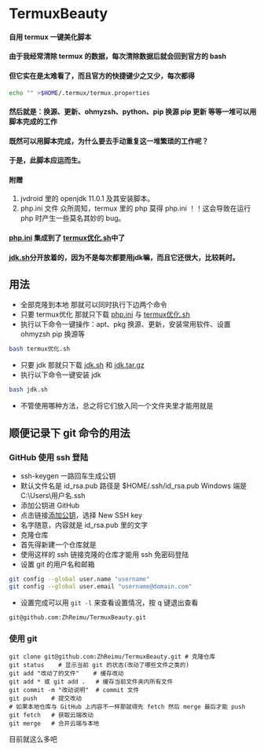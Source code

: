 # TermuxBeauty
#### 自用 termux 一键美化脚本
#### 由于我经常清除 termux 的数据，每次清除数据后就会回到官方的 bash 
#### 但它实在是太难看了，而且官方的快捷键少之又少，每次都得 
``` bash 
echo "" >$HOME/.termux/termux.properties
```
#### 然后就是：换源、更新、ohmyzsh、python、pip 换源 pip 更新 等等一堆可以用脚本完成的工作
#### 既然可以用脚本完成，为什么要去手动重复这一堆繁琐的工作呢？
#### 于是，此脚本应运而生。
#### 附赠
1. jvdroid 里的 openjdk 11.0.1 及其安装脚本。
2. php.ini 文件 众所周知，termux 里的 php 莫得 php.ini ！！这会导致在运行 php 时产生一些莫名其妙的 bug。
#### [php.ini](https://github.com/ZhReimu/TermuxBeauty/blob/main/php.ini) 集成到了  [termux优化.sh](https://github.com/ZhReimu/TermuxBeauty/blob/main/termux%E4%BC%98%E5%8C%96.sh)中了
#### [jdk.sh](https://github.com/ZhReimu/TermuxBeauty/blob/main/jdk.sh)分开放着的，因为不是每次都要用jdk嘛，而且它还很大，比较耗时。
## 用法
- 全部克隆到本地 那就可以同时执行下边两个命令
- 只要 termux优化 那就只下载 [php.ini](https://github.com/ZhReimu/TermuxBeauty/blob/main/php.ini) 与 [termux优化.sh](https://github.com/ZhReimu/TermuxBeauty/blob/main/termux%E4%BC%98%E5%8C%96.sh)
- 执行以下命令一键操作：apt、pkg 换源、更新，安装常用软件、设置 ohmyzsh pip 换源等
```bash
bash termux优化.sh
```
- 只要 jdk 那就只下载 [jdk.sh](https://github.com/ZhReimu/TermuxBeauty/blob/main/jdk.sh) 和 [jdk.tar.gz](https://github.com/ZhReimu/TermuxBeauty/blob/main/jdk.tar.gz)
- 执行以下命令一键安装 jdk
```bash
bash jdk.sh
```
- 不管使用哪种方法，总之将它们放入同一个文件夹里才能用就是
## 顺便记录下 git 命令的用法
### GitHub 使用 ssh 登陆
- ssh-keygen 一路回车生成公钥
- 默认文件名是 id_rsa.pub 路径是 $HOME/.ssh/id_rsa.pub Windows 端是 C:\Users\用户名\.ssh
- 添加公钥进 GitHub
- 点击链接[添加公钥](https://github.com/settings/keys)，选择 New SSH key 
- 名字随意，内容就是 id_rsa.pub 里的文字
- 克隆仓库
- 首先得新建一个仓库就是
- 使用这样的 ssh 链接克隆的仓库才能用 ssh 免密码登陆
- 设置 git 的用户名和邮箱
```bash
git config --global user.name "username"
git config --global user.email "username@domain.com"
```
- 设置完成可以用 ``` git -l ``` 来查看设置情况，按 q 键退出查看
```
git@github.com:ZhReimu/TermuxBeauty.git
```
### 使用 git
```
git clone git@github.com:ZhReimu/TermuxBeauty.git # 克隆仓库
git status    # 显示当前 git 的状态(改动了哪些文件之类的)
git add "改动了的文件"    # 缓存改动
git add * 或 git add .   # 缓存当前文件夹内所有文件
git commit -m "改动说明"  # commit 文件
git push    # 提交改动
# 如果本地仓库与 GitHub 上内容不一样那就得先 fetch 然后 merge 最后才能 push
git fetch   # 获取云端改动
git merge   # 合并云端与本地
```
目前就这么多吧
